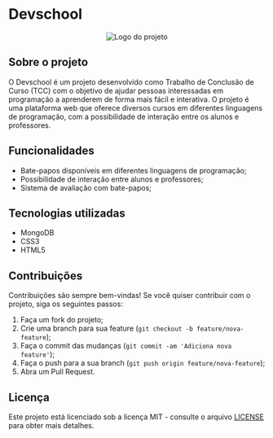 # Devschool

<p align="center">
  <img src="https://i.imgur.com/JHeCfPm.png" alt="Logo do projeto">
</p>

## Sobre o projeto

O Devschool é um projeto desenvolvido como Trabalho de Conclusão de Curso (TCC) com o objetivo de ajudar pessoas interessadas em programação a aprenderem de forma mais fácil e interativa. O projeto é uma plataforma web que oferece diversos cursos em diferentes linguagens de programação, com a possibilidade de interação entre os alunos e professores.

## Funcionalidades

- Bate-papos disponíveis em diferentes linguagens de programação;
- Possibilidade de interação entre alunos e professores;
- Sistema de avaliação com bate-papos;

## Tecnologias utilizadas

- MongoDB
- CSS3
- HTML5


## Contribuições

Contribuições são sempre bem-vindas! Se você quiser contribuir com o projeto, siga os seguintes passos:

1. Faça um fork do projeto;
2. Crie uma branch para sua feature (`git checkout -b feature/nova-feature`);
3. Faça o commit das mudanças (`git commit -am 'Adiciona nova feature'`);
4. Faça o push para a sua branch (`git push origin feature/nova-feature`);
5. Abra um Pull Request.

## Licença

Este projeto está licenciado sob a licença MIT - consulte o arquivo [LICENSE](LICENSE) para obter mais detalhes.

